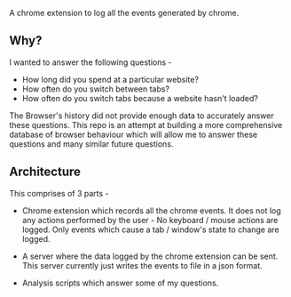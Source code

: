 A chrome extension to log all the events generated by chrome.

## Why?

I wanted to answer the following questions -

- How long did you spend at a particular website?
- How often do you switch between tabs?
- How often do you switch tabs because a website hasn't loaded?

The Browser's history did not provide enough data to accurately answer
these questions. This repo is an attempt at building a more comprehensive
database of browser behaviour which will allow me to answer these questions
and many similar future questions.

## Architecture

This comprises of 3 parts -

- Chrome extension which records all the chrome events. It does not log
  any actions performed by the user - No keyboard / mouse actions are logged.
  Only events which cause a tab / window's state to change are logged.

- A server where the data logged by the chrome extension can be sent. This server
  currently just writes the events to file in a json format.

- Analysis scripts which answer some of my questions.
